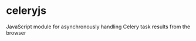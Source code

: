 celeryjs
========

JavaScript module for asynchronously handling Celery task results from the browser
